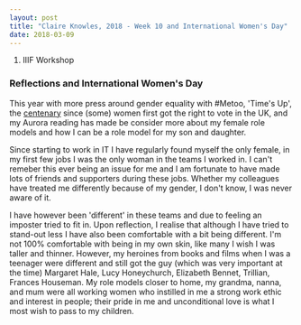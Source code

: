 ```yaml
---
layout: post
title: "Claire Knowles, 2018 - Week 10 and International Women's Day"
date: 2018-03-09
---
```


<ol>
<li>IIIF Workshop</li>
</ol>

<h3>Reflections and International Women's Day</h3>
<p>
This year with more press around gender equality with #Metoo, 'Time's Up', the <a href="https://en.wikipedia.org/wiki/Women%27s_suffrage_in_the_United_Kingdom" target="_blank">
centenary</a> since (some) women first got the right to vote in the UK, and my Aurora reading has made be consider more about my female role models and how I can be a role model for my son and daughter.</p>
<p>Since starting to work in IT I have regularly found myself the only female, in my first few jobs I was the only woman in the teams I worked in. I can't remeber this ever being an issue for me and 
I am fortunate to have made lots of friends and supporters during these jobs. Whether my colleagues have treated me differently because of my gender, I don't know, I was never aware of it.</p>
<p>I have however been 'different' in these teams and due to feeling an imposter tried to fit in. Upon reflection, I realise that although I have tried to stand-out less I have also 
been comfortable with a bit being different. I'm not 100% comfortable with being in my own skin, like many I wish I was taller and thinner. However, my heroines from books and films when I was a teenager were different and still got the guy (which was very important at the time) 
Margaret Hale, Lucy Honeychurch, Elizabeth Bennet, Trillian, Frances Houseman. My role models closer to home, my grandma, nanna, and mum were all working women who instilled in me a strong work ethic and interest in people; 
their pride in me and unconditional love is what I most wish to pass to my children.
</p>

